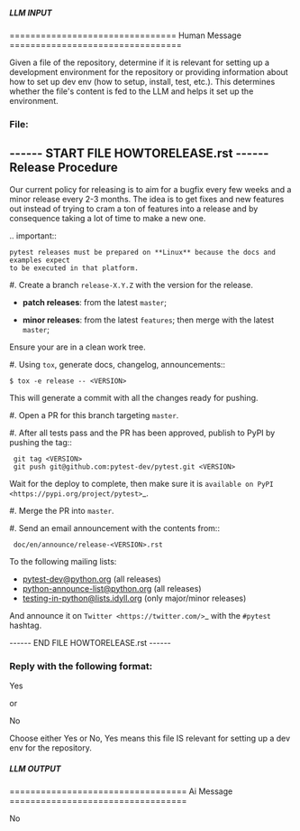 ##### LLM INPUT #####
================================ Human Message =================================

Given a file of the repository, determine if it is relevant for setting up a development environment for the repository or providing information about how to set up dev env (how to setup, install, test, etc.). This determines whether the file's content is fed to the LLM and helps it set up the environment.

### File:
------ START FILE HOWTORELEASE.rst ------
Release Procedure
-----------------

Our current policy for releasing is to aim for a bugfix every few weeks and a minor release every 2-3 months. The idea
is to get fixes and new features out instead of trying to cram a ton of features into a release and by consequence
taking a lot of time to make a new one.

.. important::

    pytest releases must be prepared on **Linux** because the docs and examples expect
    to be executed in that platform.

#. Create a branch ``release-X.Y.Z`` with the version for the release.

   * **patch releases**: from the latest ``master``;

   * **minor releases**: from the latest ``features``; then merge with the latest ``master``;

   Ensure your are in a clean work tree.

#. Using ``tox``, generate docs, changelog, announcements::

    $ tox -e release -- <VERSION>

   This will generate a commit with all the changes ready for pushing.

#. Open a PR for this branch targeting ``master``.

#. After all tests pass and the PR has been approved, publish to PyPI by pushing the tag::

     git tag <VERSION>
     git push git@github.com:pytest-dev/pytest.git <VERSION>

   Wait for the deploy to complete, then make sure it is `available on PyPI <https://pypi.org/project/pytest>`_.

#. Merge the PR into ``master``.

#. Send an email announcement with the contents from::

     doc/en/announce/release-<VERSION>.rst

   To the following mailing lists:

   * pytest-dev@python.org (all releases)
   * python-announce-list@python.org (all releases)
   * testing-in-python@lists.idyll.org (only major/minor releases)

   And announce it on `Twitter <https://twitter.com/>`_ with the ``#pytest`` hashtag.

------ END FILE HOWTORELEASE.rst ------

### Reply with the following format:

<rel>Yes</rel>

or

<rel>No</rel>

Choose either Yes or No, Yes means this file IS relevant for setting up a dev env for the repository.

##### LLM OUTPUT #####
================================== Ai Message ==================================

<rel>No</rel>